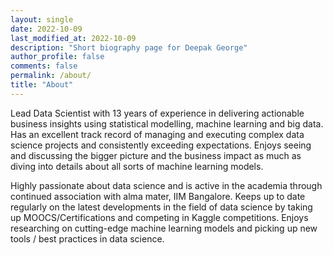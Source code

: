 ```yaml
---
layout: single
date: 2022-10-09
last_modified_at: 2022-10-09
description: "Short biography page for Deepak George"
author_profile: false
comments: false
permalink: /about/
title: "About"
---
```


Lead Data Scientist with 13 years of experience in delivering actionable business insights using statistical modelling, machine learning and big data. Has an excellent track record of managing and executing complex data science projects and consistently exceeding expectations. Enjoys seeing and discussing the bigger picture and the business impact as much as diving into details about all sorts of machine learning models.

Highly passionate about data science and is active in the academia through continued association with alma mater, IIM Bangalore. Keeps up to date regularly on the latest developments in the field of data science by taking up MOOCS/Certifications and competing in Kaggle competitions. Enjoys researching on cutting-edge machine learning models and picking up new tools / best practices in data science. 